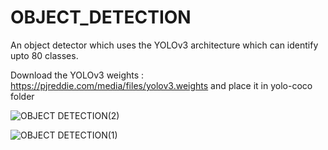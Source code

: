 # OBJECT_DETECTION
An object detector which uses the YOLOv3 architecture which can identify upto 80 classes.


Download the YOLOv3 weights : https://pjreddie.com/media/files/yolov3.weights  and place it in yolo-coco folder

![OBJECT DETECTION(2)](https://user-images.githubusercontent.com/59553356/123244358-7afcbf00-d501-11eb-9c68-4bfb173316d1.jpg)

![OBJECT DETECTION(1)](https://user-images.githubusercontent.com/59553356/123244130-3e30c800-d501-11eb-89e8-9df9cbefc482.jpg)

